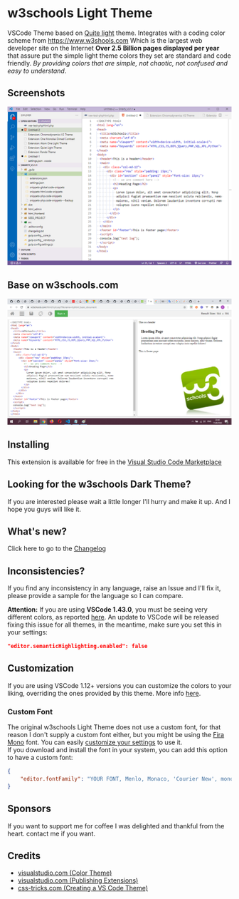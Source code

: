 # w3schools Light Theme

VSCode Theme based on [Quite light](https://github.com/microsoft/vscode/tree/master/extensions/theme-quietlight) theme. Integrates with a coding color scheme from https://www.w3shools.com Which is the largest web developer site on the Internet **Over 2.5 Billion pages displayed per year** that assure put the simple light theme colors they set are standard and code friendly. *By providing colors that are simple, not chaotic, not confused and easy to understand*.

## Screenshots

![](https://raw.githubusercontent.com/kverawat/vscode-theme-w3schools-light/master/screenshots/vscode-theme-w3schools-light.png)

## Base on w3schools.com

![](https://raw.githubusercontent.com/kverawat/vscode-theme-w3schools-light/master/screenshots/reference-w3schools.png)

## Installing

This extension is available for free in the [Visual Studio Code Marketplace](https://marketplace.visualstudio.com/items/kverawat.vscode-theme-w3schools-light)

## Looking for the w3schools Dark Theme?

If you are interested please wait a little longer I'll hurry and make it up. And I hope you guys will like it.

## What's new?

Click here to go to the [Changelog](https://github.com/kverawat/vscode-theme-w3schools-light/blob/master/CHANGELOG.md)

## Inconsistencies?

If you find any inconsistency in any language, raise an Issue and I'll fix it, please provide a sample for the language so I can compare. 

**Attention:** If you are using **VSCode 1.43.0**, you must be seeing very different colors, as reported [here](https://github.com/microsoft/vscode/issues/92308). An update to VSCode will be released fixing this issue for all themes, in the meantime, make sure you set this in your settings:

```json
"editor.semanticHighlighting.enabled": false
```

## Customization

If you are using VSCode 1.12+ versions you can customize the colors to your liking, overriding the ones provided by this theme. More info [here](https://code.visualstudio.com/docs/getstarted/theme-color-reference).

### Custom Font

The original w3schools Light Theme does not use a custom font, for that reason I don't supply a custom font either, but you might be using the [Fira Mono](https://github.com/mozilla/Fira) font. You can easily [customize your settings](https://code.visualstudio.com/docs/getstarted/settings) to use it.  
If you download and install the font in your system, you can add this option to have a custom font:

```json
{
    "editor.fontFamily": "YOUR FONT, Menlo, Monaco, 'Courier New', monospace"
}
```
## Sponsors
If you want to support me for coffee I was delighted and thankful from the heart.
contact me if you want.

## Credits

- [visualstudio.com (Color Theme)](https://code.visualstudio.com/api/extension-guides/color-theme)
- [visualstudio.com (Publishing Extensions)](https://code.visualstudio.com/api/working-with-extensions/publishing-extension)
- [css-tricks.com (Creating a VS Code Theme)](https://css-tricks.com/creating-a-vs-code-theme/)
